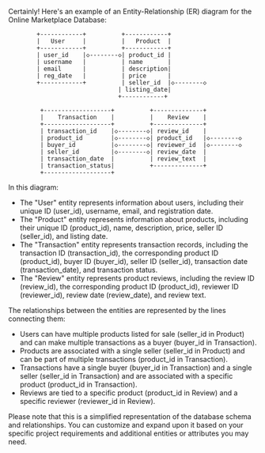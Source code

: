 Certainly! Here's an example of an Entity-Relationship (ER) diagram for the Online Marketplace Database:

```
        +------------+          +------------+
        |   User     |          |   Product  |
        +------------+          +------------+
        | user_id    |◇--------◇| product_id |
        | username   |          | name       |
        | email      |          | description|
        | reg_date   |          | price      |
        +------------+          | seller_id  |◇--------◇
                               | listing_date|
                               +------------+

         +-------------------+          +--------------+
         |    Transaction    |          |    Review    |
         +-------------------+          +--------------+
         | transaction_id    |◇--------◇| review_id    |
         | product_id        |◇--------◇| product_id   |◇--------◇
         | buyer_id          |◇--------◇| reviewer_id  |◇--------◇
         | seller_id         |◇--------◇| review_date  |
         | transaction_date  |          | review_text  |
         | transaction_status|          +--------------+
         +-------------------+
```

In this diagram:

- The "User" entity represents information about users, including their unique ID (user_id), username, email, and registration date.
- The "Product" entity represents information about products, including their unique ID (product_id), name, description, price, seller ID (seller_id), and listing date.
- The "Transaction" entity represents transaction records, including the transaction ID (transaction_id), the corresponding product ID (product_id), buyer ID (buyer_id), seller ID (seller_id), transaction date (transaction_date), and transaction status.
- The "Review" entity represents product reviews, including the review ID (review_id), the corresponding product ID (product_id), reviewer ID (reviewer_id), review date (review_date), and review text.

The relationships between the entities are represented by the lines connecting them:

- Users can have multiple products listed for sale (seller_id in Product) and can make multiple transactions as a buyer (buyer_id in Transaction).
- Products are associated with a single seller (seller_id in Product) and can be part of multiple transactions (product_id in Transaction).
- Transactions have a single buyer (buyer_id in Transaction) and a single seller (seller_id in Transaction) and are associated with a specific product (product_id in Transaction).
- Reviews are tied to a specific product (product_id in Review) and a specific reviewer (reviewer_id in Review).

Please note that this is a simplified representation of the database schema and relationships. You can customize and expand upon it based on your specific project requirements and additional entities or attributes you may need.
